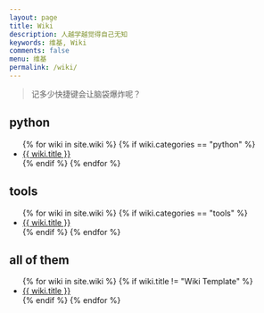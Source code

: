 ```yaml
---
layout: page
title: Wiki
description: 人越学越觉得自己无知
keywords: 维基, Wiki
comments: false
menu: 维基
permalink: /wiki/
---
```


> 记多少快捷键会让脑袋爆炸呢？

## python
<ul class="listing">
{% for wiki in site.wiki %}
{% if wiki.categories == "python" %}
<li class="listing-item"><a href="{{ wiki.url }}">{{ wiki.title }}</a></li>
{% endif %}
{% endfor %}
</ul>

## tools
<ul class="listing">
{% for wiki in site.wiki %}
{% if wiki.categories == "tools" %}
<li class="listing-item"><a href="{{ wiki.url }}">{{ wiki.title }}</a></li>
{% endif %}
{% endfor %}
</ul>

## all of them
<ul class="listing">
{% for wiki in site.wiki %}
{% if wiki.title != "Wiki Template" %}
<li class="listing-item"><a href="{{ wiki.url }}">{{ wiki.title }}</a></li>
{% endif %}
{% endfor %}
</ul>
